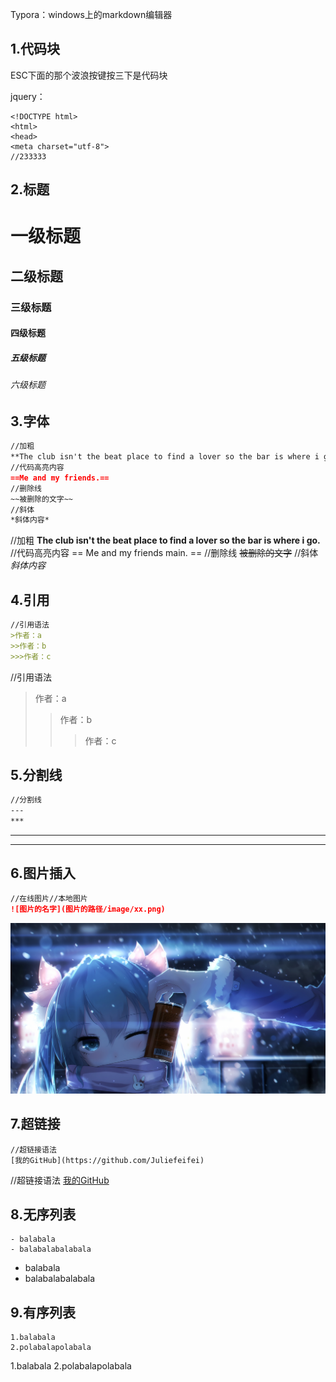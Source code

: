 Typora：windows上的markdown编辑器

## 1.代码块
ESC下面的那个波浪按键按三下是代码块

jquery：
```jQuery
<!DOCTYPE html>
<html>
<head>
<meta charset="utf-8">
//233333
```

## 2.标题
# 一级标题
## 二级标题
### 三级标题
#### 四级标题
##### 五级标题
###### 六级标题

## 3.字体
```markdown
//加粗
**The club isn't the beat place to find a lover so the bar is where i go.**
//代码高亮内容
==Me and my friends.==
//删除线
~~被删除的文字~~
//斜体
*斜体内容*
```
//加粗
**The club isn't the beat place to find a lover so the bar is where i go.**
//代码高亮内容
== Me and my friends main. ==
//删除线
~~被删除的文字~~
//斜体
*斜体内容*

## 4.引用
```markdown
//引用语法
>作者：a
>>作者：b
>>>作者：c
```

//引用语法
>作者：a
>>作者：b
>>>作者：c

## 5.分割线
```markdown
//分割线
---
***
```
---
***

## 6.图片插入
```markdown
//在线图片//本地图片
![图片的名字](图片的路径/image/xx.png)
```
![图片实例王老吉](image/王老吉.jpg)

## 7.超链接
```
//超链接语法
[我的GitHub](https://github.com/Juliefeifei)
```
//超链接语法
[我的GitHub](https://github.com/Juliefeifei)

## 8.无序列表
```
- balabala
- balabalabalabala
```
- balabala
- balabalabalabala


## 9.有序列表
```
1.balabala
2.polabalapolabala
```
1.balabala
2.polabalapolabala

